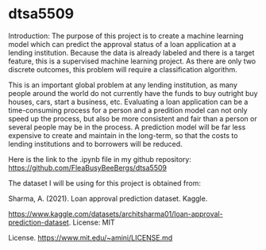 # dtsa5509

Introduction:
The purpose of this project is to create a machine learning model which can predict the approval status of a loan application at a lending institution. Because the data is already labeled and there is a target feature, this is a supervised machine learning project. As there are only two discrete outcomes, this problem will require a classification algorithm.

This is an important global problem at any lending institution, as many people around the world do not currently have the funds to buy outright buy houses, cars, start a business, etc. Evaluating a loan application can be a time-consuming process for a person and a predition model can not only speed up the process, but also be more consistent and fair than a person or several people may be in the process. A prediction model will be far less expensive to create and maintain in the long-term, so that the costs to lending institutions and to borrowers will be reduced.

Here is the link to the .ipynb file in my github repository: https://github.com/FleaBusyBeeBergs/dtsa5509

The dataset I will be using for this project is obtained from:

Sharma, A. (2021). Loan approval prediction dataset. Kaggle.

https://www.kaggle.com/datasets/architsharma01/loan-approval-prediction-dataset. License: MIT

License. https://www.mit.edu/~amini/LICENSE.md
